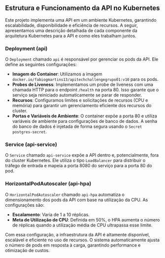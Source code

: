 ## Estrutura e Funcionamento da API no Kubernetes

Este projeto implementa uma API em um ambiente Kubernetes, garantindo escalabilidade, disponibilidade e eficiência de recursos. A seguir, apresentamos uma descrição detalhada de cada componente da arquitetura Kubernetes para a API e como eles trabalham juntos.

### Deployment (api)

O `Deployment` chamado `api` é responsável por gerenciar os pods da API. Ele define as seguintes configurações:

- **Imagem do Container**: Utilizamos a imagem `docker.io/fabiogmartins13/apitechchallengegrupo01:v10` para os pods.
- **Probes de Liveness**: Implementamos um probe de liveness com uma chamada HTTP para o endpoint `/health` na porta 80. Isso garante que o serviço seja reiniciado automaticamente se parar de responder.
- **Recursos**: Configuramos limites e solicitações de recursos (CPU e memória) para garantir um gerenciamento eficiente dos recursos do cluster.
- **Portas e Variáveis de Ambiente**: O container expõe a porta 80 e utiliza variáveis de ambiente para configurações de banco de dados. A senha do banco de dados é injetada de forma segura usando o `Secret` `postgres-secret`.

### Service (api-service)

O `Service` chamado `api-service` expõe a API dentro e, potencialmente, fora do cluster Kubernetes. Ele utiliza o tipo `LoadBalancer` para distribuir o tráfego de entrada e mapeia a porta 8080 do serviço para a porta 80 do pod.

### HorizontalPodAutoscaler (api-hpa)

O `HorizontalPodAutoscaler` chamado `api-hpa` automatiza o dimensionamento dos pods da API com base na utilização da CPU. As configurações são:

- **Escalamento**: Varia de 1 a 10 réplicas.
- **Meta de Utilização de CPU**: Definida em 50%, o HPA aumenta o número de réplicas quando a utilização média de CPU ultrapassa esse limite.

Com essa configuração, a infraestrutura da API é altamente disponível, escalável e eficiente no uso de recursos. O sistema automaticamente ajusta o número de pods em resposta à carga, garantindo performance e otimização de custos.
